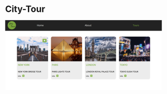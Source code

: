 # City-Tour
![alt text](https://github.com/JalilBoudjourfa/City-Tour/blob/main/Screenshot%20of%20the%20website.jpg?raw=true)
